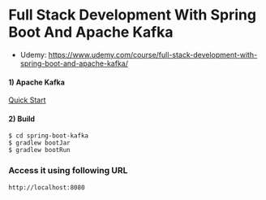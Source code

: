  # Full Stack Development With Spring Boot And Apache Kafka
 
* Udemy: https://www.udemy.com/course/full-stack-development-with-spring-boot-and-apache-kafka/
 
 #### 1) Apache Kafka
 [Quick Start](https://kafka.apache.org/quickstart)
 #### 2) Build
 
 ```
 $ cd spring-boot-kafka
 $ gradlew bootJar
 $ gradlew bootRun
 ```
 
 ### Access it using following URL
 
 ```
 http://localhost:8080
 ```
